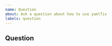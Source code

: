```yaml
---
name: Question
about: Ask a question about how to use yamlfix
labels: question
---
```


<!--
* [ ] I added a descriptive title to this issue.
* [ ] I have searched (google, github) for similar issues and couldn't find
    anything.
* [ ] I have read and followed [the docs](https://lyz-code.github.io/yamlfix)
    and couldn't find an answer.
-->

## Question
